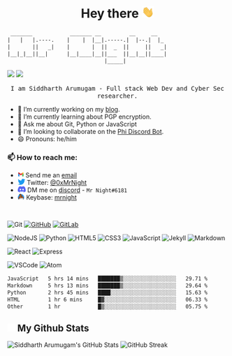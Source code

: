 <h1 style="text-align: center;"> 
    Hey there <img src="./assets/wave.gif" width="28px">
</h1>

```
 _______            _______ __         __     __
|   |   |.----.    |    |  |__|.-----.|  |--.|  |_
|       ||   _|    |       |  ||  _  ||     ||   _|
|__|_|__||__|      |__|____|__||___  ||__|__||____|
                               |_____|
```

![](https://hit.yhype.me/github/profile?user_id=64628456)
![](https://komarev.com/ghpvc/?username=d3vsid-sudo&label=Profile+Views&style=plastic)

<p style="text-align: center;"> 
    <samp> I am Siddharth Arumugam - Full stack Web Dev and Cyber Sec researcher. </samp>
</p>

- 🔭 I’m currently working on my [blog](https://blog.mrnight.tk).
- 🌱 I’m currently learning about PGP encryption.
- 💬 Ask me about Git, Python or JavaScript
- 👯 I’m looking to collaborate on the [Phi Discord Bot](https://github.com/thevynk/discord-bot).
- 😄 Pronouns: he/him

### 📫 How to reach me:

- <img src="./assets/gmail-logo.svg" height="14px"> Send me an [email][email]
- <img src="./assets/twitter-logo.svg" height="14px"> Twitter: [@0xMrNight][twitter]
- <img src="./assets/discord-logo.svg" height="14px"> DM me on [discord](https://discord.com/users/713019770949206016) - `Mr Night#6181`
- <img src="./assets/keybase-icon.svg" height="14px"> Keybase: [mrnight](https://keybase.io/mrnight)

<br />

<!-- Thanks to https://github.com/Ileriayo/markdown-badges for links to most of the badges here -->

![Git](https://img.shields.io/badge/git-%23F05033.svg?style=for-the-badge&logo=git&logoColor=white)
[![GitHub](https://img.shields.io/badge/github-%23121011.svg?style=for-the-badge&logo=github&logoColor=white)][github]
[![GitLab](https://img.shields.io/badge/gitlab-%23181717.svg?style=for-the-badge&logo=gitlab&logoColor=white)][gitlab]

![NodeJS](https://img.shields.io/badge/Node.js-43853D?style=for-the-badge&logo=node.js&logoColor=white)
![Python](https://img.shields.io/badge/python-%2314354C.svg?style=for-the-badge&logo=python&logoColor=white)
![HTML5](https://img.shields.io/badge/html5-%23E34F26.svg?style=for-the-badge&logo=html5&logoColor=white)
![CSS3](https://img.shields.io/badge/css3-%231572B6.svg?style=for-the-badge&logo=css3&logoColor=white)
![JavaScript](https://img.shields.io/badge/JavaScript-F7DF1E?style=for-the-badge&logo=javascript&logoColor=black)
![Jekyll](https://img.shields.io/badge/jekyll-%23CC0000.svg?style=for-the-badge&logo=jekyll&logoColor=white)
![Markdown](https://img.shields.io/badge/markdown-%23000000.svg?style=for-the-badge&logo=markdown&logoColor=white)

![React](https://img.shields.io/badge/react-%2320232a.svg?style=for-the-badge&logo=react&logoColor=%2361DAFB)
![Express](https://img.shields.io/badge/express.js-%23404d59.svg?style=for-the-badge&logo=express&logoColor=%2361DAFB)

![VSCode](https://img.shields.io/badge/VSCode-0078d7.svg?style=for-the-badge&logo=visual-studio-code&logoColor=white)
![Atom](https://img.shields.io/badge/Atom-%2366595C.svg?style=for-the-badge&logo=atom&logoColor=white)

<!--START_SECTION:waka-->
```text
JavaScript   5 hrs 14 mins   ███████▒░░░░░░░░░░░░░░░░░   29.71 % 
Markdown     5 hrs 13 mins   ███████▒░░░░░░░░░░░░░░░░░   29.64 % 
Python       2 hrs 45 mins   ████░░░░░░░░░░░░░░░░░░░░░   15.63 % 
HTML         1 hr 6 mins     █▓░░░░░░░░░░░░░░░░░░░░░░░   06.33 % 
Other        1 hr            █▒░░░░░░░░░░░░░░░░░░░░░░░   05.75 % 
```
<!--END_SECTION:waka-->

<h2> 
    <img src="./assets/github-mark-light.png" width="18px"> 
    My Github Stats 
</h2>

![Siddharth Arumugam's GitHub Stats](https://github-readme-stats.vercel.app/api?username=mrnightdev&show_icons=true&theme=radical)
![GitHub Streak](https://github-readme-streak-stats.herokuapp.com/?user=mrnightdev&theme=radical)

[twitter]: https://twitter.com/0xMrNight
[email]: mailto://0xmrnight@gmail.com
[github]: https://github.com/mrnightdev
[gitlab]: https://gitlab.com/0xMrNight
